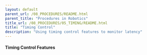 ```yaml
---
layout: default
parent_url: /08_PROCEDURES/README.html
parent_title: "Procedures in Robotics"
title_url: /08_PROCEDURES/05_TIMING/README.html
title: "Timing Control"
description: "Using timing control features to monitor latency"
---
```


#### Timing Control Features